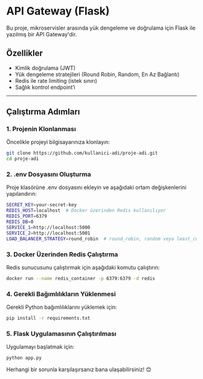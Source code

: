 # **API Gateway (Flask)**

Bu proje, mikroservisler arasında yük dengeleme ve doğrulama için Flask ile yazılmış bir API Gateway'dir.

## **Özellikler**
- Kimlik doğrulama (JWT)
- Yük dengeleme stratejileri (Round Robin, Random, En Az Bağlantı)
- Redis ile rate limiting (istek sınırı)
- Sağlık kontrol endpoint’i

---

## **Çalıştırma Adımları**

### **1. Projenin Klonlanması**
Öncelikle projeyi bilgisayarınıza klonlayın:
```bash
git clone https://github.com/kullanici-adi/proje-adi.git
cd proje-adi
```
### **2. .env Dosyasını Oluşturma**
Proje klasörüne .env dosyasını ekleyin ve aşağıdaki ortam değişkenlerini yapılandırın:
```bash
SECRET_KEY=your-secret-key
REDIS_HOST=localhost  # Docker üzerinden Redis kullanılıyor
REDIS_PORT=6379
REDIS_DB=0
SERVICE_1=http://localhost:5000
SERVICE_2=http://localhost:5001
LOAD_BALANCER_STRATEGY=round_robin  # round_robin, random veya least_connections
```

### **3. Docker Üzerinden Redis Çalıştırma**
Redis sunucusunu çalıştırmak için aşağıdaki komutu çalıştırın:
```bash
docker run --name redis_container -p 6379:6379 -d redis
```

### **4. Gerekli Bağımlılıkların Yüklenmesi**
Gerekli Python bağımlılıklarını yüklemek için:
```bash
pip install -r requirements.txt
```

### **5. Flask Uygulamasının Çalıştırılması**
Uygulamayı başlatmak için:
```bash
python app.py
```

Herhangi bir sorunla karşılaşırsanız bana ulaşabilirsiniz! 😊







